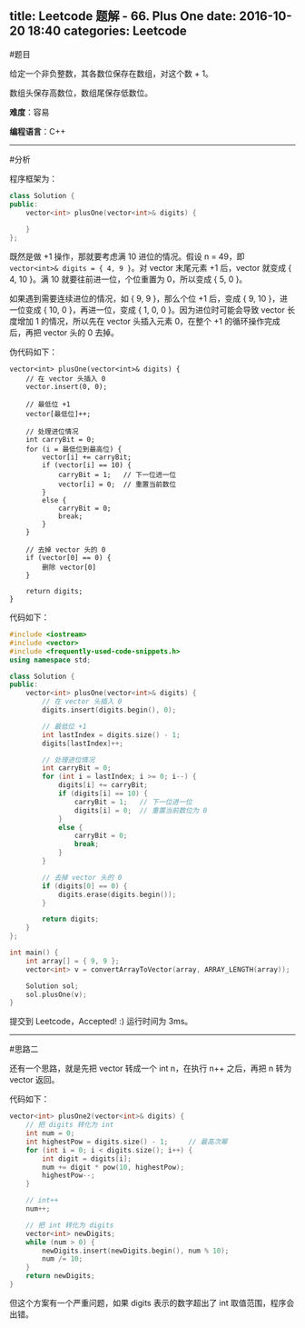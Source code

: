 title: Leetcode 题解 - 66. Plus One
date: 2016-10-20 18:40
categories: Leetcode
---

#题目

给定一个非负整数，其各数位保存在数组，对这个数 + 1。

数组头保存高数位，数组尾保存低数位。

<!-- more -->

**难度**：容易

**编程语言**：C++

---

#分析

程序框架为：

```cpp
class Solution {
public:
    vector<int> plusOne(vector<int>& digits) {
        
    }
};
```

既然是做 +1 操作，那就要考虑满 10 进位的情况。假设 n = 49，即 `vector<int>& digits = { 4, 9 }`。对 vector 末尾元素 +1 后，vector 就变成 { 4, 10 }。满 10 就要往前进一位，个位重置为 0，所以变成 { 5, 0 }。

如果遇到需要连续进位的情况，如 { 9, 9 }，那么个位 +1 后，变成 { 9, 10 }，进一位变成 { 10, 0 }，再进一位，变成 { 1, 0, 0 }。因为进位时可能会导致 vector 长度增加 1 的情况，所以先在 vector 头插入元素 0，在整个 +1 的循环操作完成后，再把 vector 头的 0 去掉。

伪代码如下：

```
vector<int> plusOne(vector<int>& digits) {
    // 在 vector 头插入 0
    vector.insert(0, 0);
    
    // 最低位 +1
    vector[最低位]++;
    
    // 处理进位情况
    int carryBit = 0;
    for (i = 最低位到最高位) {
        vector[i] += carryBit;
        if (vector[i] == 10) {
            carryBit = 1;   // 下一位进一位
            vector[i] = 0;  // 重置当前数位
        }
        else {
            carryBit = 0;
            break;
        }
    }
    
    // 去掉 vector 头的 0
    if (vector[0] == 0) {
        删除 vector[0]
    }

    return digits;
}
```

代码如下：

```cpp
#include <iostream>
#include <vector>
#include <frequently-used-code-snippets.h>
using namespace std;

class Solution {
public:
    vector<int> plusOne(vector<int>& digits) {
        // 在 vector 头插入 0
        digits.insert(digits.begin(), 0);

        // 最低位 +1
        int lastIndex = digits.size() - 1;
        digits[lastIndex]++;

        // 处理进位情况
        int carryBit = 0;
        for (int i = lastIndex; i >= 0; i--) {
            digits[i] += carryBit;
            if (digits[i] == 10) {
                carryBit = 1;   // 下一位进一位
                digits[i] = 0;  // 重置当前数位为 0
            }
            else {
                carryBit = 0;
                break;
            }
        }

        // 去掉 vector 头的 0
        if (digits[0] == 0) {
            digits.erase(digits.begin());
        }

        return digits;
    }
};

int main() {
    int array[] = { 9, 9 };
    vector<int> v = convertArrayToVector(array, ARRAY_LENGTH(array));

    Solution sol;
    sol.plusOne(v);
}
```

提交到 Leetcode，Accepted! :) 运行时间为 3ms。

---

#思路二

还有一个思路，就是先把 vector 转成一个 int n，在执行 n++ 之后，再把 n 转为 vector 返回。

代码如下：

```cpp
vector<int> plusOne2(vector<int>& digits) {
    // 把 digits 转化为 int
    int num = 0;
    int highestPow = digits.size() - 1;     // 最高次幂
    for (int i = 0; i < digits.size(); i++) {
        int digit = digits[i];
        num += digit * pow(10, highestPow);
        highestPow--;
    }

    // int++
    num++;

    // 把 int 转化为 digits
    vector<int> newDigits;
    while (num > 0) {
        newDigits.insert(newDigits.begin(), num % 10);
        num /= 10;
    }
    return newDigits;
}
```

但这个方案有一个严重问题，如果 digits 表示的数字超出了 int 取值范围，程序会出错。
